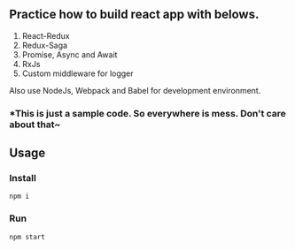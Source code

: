 ## Practice how to build react app with belows.

1. React-Redux
2. Redux-Saga
3. Promise, Async and Await
4. RxJs
5. Custom middleware for logger

Also use NodeJs, Webpack and Babel for development environment.

### *This is just a sample code. So everywhere is mess. Don't care about that~


## Usage
### Install
```
npm i
```

### Run
```
npm start
```
